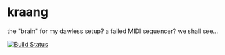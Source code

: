 kraang
======

the "brain" for my dawless setup?  a failed MIDI sequencer?  we shall see...

[![Build Status](https://travis-ci.org/analoq/kraang.svg?branch=master)](https://travis-ci.org/analoq/kraang)
